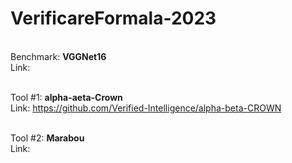 # VerificareFormala-2023

<br>Benchmark: **VGGNet16**</br>
Link:

<br>Tool #1: **alpha-aeta-Crown**</br>
Link: <a href="https://github.com/Verified-Intelligence/alpha-beta-CROWN" target="_blank">https://github.com/Verified-Intelligence/alpha-beta-CROWN</a>


<br>Tool #2: **Marabou**</br>
Link: 
